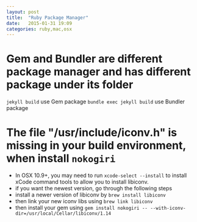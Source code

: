 ```yaml
---
layout: post
title:  "Ruby Package Manager"
date:   2015-01-31 19:09
categories: ruby,mac,osx
---
```


# Gem and Bundler are different package manager and has different package under its folder
`jekyll build` use Gem package
`bundle exec jekyll build` use Bundler package

# The file "/usr/include/iconv.h" is missing in your build environment, when install `nokogiri`

* In OSX 10.9+, you may need to run `xcode-select --install` to install xCode command tools to allow you to install libiconv.
* if you want the newest version, go through the following steps
* install a newer version of libiconv by `brew install libiconv`
* then link your new iconv libs using `brew link libiconv`
* then install your gem using `gem install nokogiri -- --with-iconv-dir=/usr/local/Cellar/libiconv/1.14`